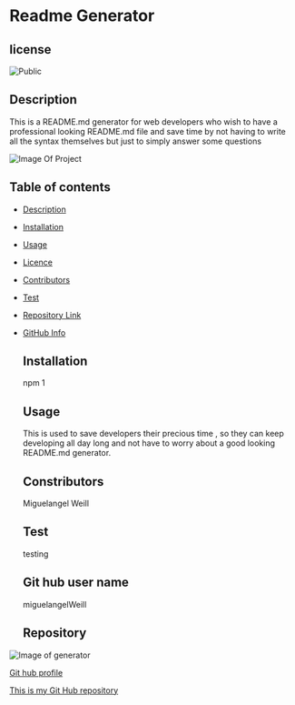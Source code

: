 # Readme Generator
  ## license
  ![Public](https://img.shields.io/badge/license-Public-blue)

  ## Description
  This is a README.md generator for web developers who wish to have a professional looking README.md file and save time by not having to write all the syntax themselves but just to simply answer some questions

  ![Image Of Project](./imageOfProject)

  ## Table of contents
- [Description](#Description)
- [Installation](#Installation)
- [Usage](#Usage)
- [Licence](#License)
- [Contributors](#Contributors)
- [Test](#Test)
- [Repository Link](#Repository)
- [GitHub Info](#GitHub)

  ## Installation
   npm 1

  ## Usage
  This is used to save developers their precious time , so they can keep developing all day long and not have to worry about a good looking README.md generator.

  ## Constributors
  Miguelangel Weill

  ## Test
  testing

  ## Git hub user name
  miguelangelWeill

  ## Repository

![Image of generator](https://avatars2.githubusercontent.com/u/64563531?v=4)

[Git hub profile](https://api.github.com/users/Miguelangelweill)

[This is my Git Hub repository](https://github.com/Miguelangelweill)
